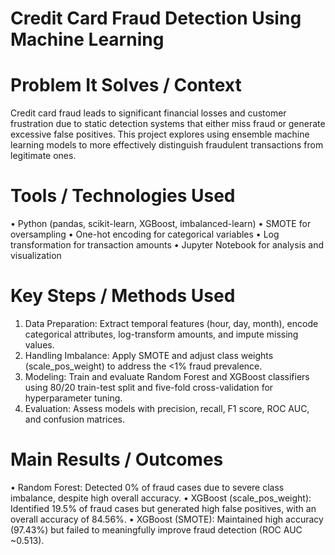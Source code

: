# Credit Card Fraud Detection Using Machine Learning
# Problem It Solves / Context
Credit card fraud leads to significant financial losses and customer frustration due to static detection systems that either miss fraud or generate excessive false positives. This project explores using ensemble machine learning models to more effectively distinguish fraudulent transactions from legitimate ones.
# Tools / Technologies Used
•	Python (pandas, scikit-learn, XGBoost, imbalanced-learn)
•	SMOTE for oversampling
•	One-hot encoding for categorical variables
•	Log transformation for transaction amounts
•	Jupyter Notebook for analysis and visualization
# Key Steps / Methods Used
1.	Data Preparation: Extract temporal features (hour, day, month), encode categorical attributes, log-transform amounts, and impute missing values.
2.	Handling Imbalance: Apply SMOTE and adjust class weights (scale_pos_weight) to address the <1% fraud prevalence.
3.	Modeling: Train and evaluate Random Forest and XGBoost classifiers using 80/20 train-test split and five-fold cross-validation for hyperparameter tuning.
4.	Evaluation: Assess models with precision, recall, F1 score, ROC AUC, and confusion matrices.
# Main Results / Outcomes
•	Random Forest: Detected 0% of fraud cases due to severe class imbalance, despite high overall accuracy.
•	XGBoost (scale_pos_weight): Identified 19.5% of fraud cases but generated high false positives, with an overall accuracy of 84.56%.
•	XGBoost (SMOTE): Maintained high accuracy (97.43%) but failed to meaningfully improve fraud detection (ROC AUC ~0.513).

